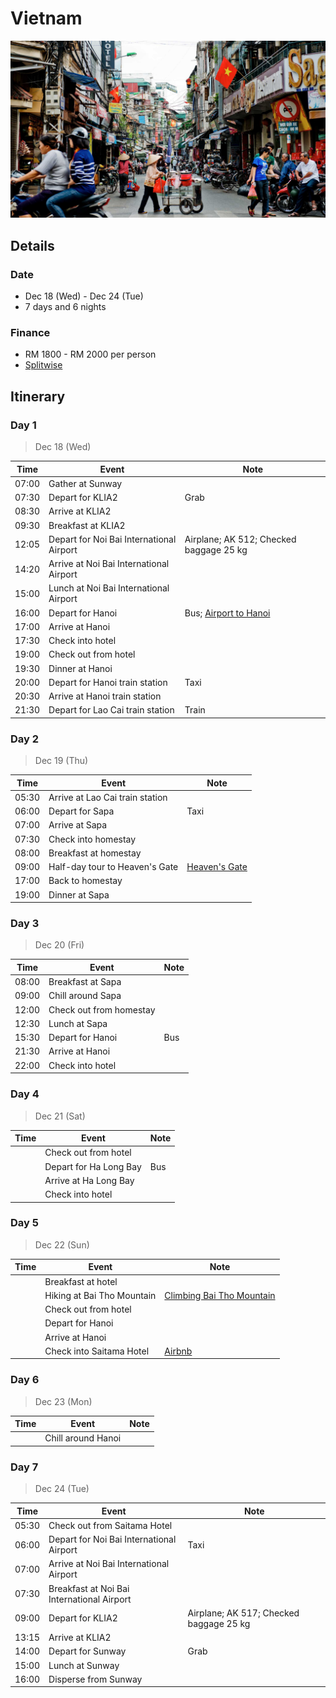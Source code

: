 # Vietnam

![Hanoi City](./hanoi.jpg)

## Details

### Date

- Dec 18 (Wed) - Dec 24 (Tue)
- 7 days and 6 nights

### Finance

- RM 1800 - RM 2000 per person
- [Splitwise][splitwise]

## Itinerary

### Day 1
> Dec 18 (Wed)

| Time  | Event                                    | Note                                      |
|-------|------------------------------------------|-------------------------------------------|
| 07:00 | Gather at Sunway                         |                                           |
| 07:30 | Depart for KLIA2                         | Grab                                      |
| 08:30 | Arrive at KLIA2                          |                                           |
| 09:30 | Breakfast at KLIA2                       |                                           |
| 12:05 | Depart for Noi Bai International Airport | Airplane; AK 512; Checked baggage 25 kg   |
| 14:20 | Arrive at Noi Bai International Airport  |                                           |
| 15:00 | Lunch at Noi Bai International Airport   |                                           |
| 16:00 | Depart for Hanoi                         | Bus; [Airport to Hanoi][airport-to-hanoi] |
| 17:00 | Arrive at Hanoi                          |                                           |
| 17:30 | Check into hotel                         |                                           |
| 19:00 | Check out from hotel                     |                                           |
| 19:30 | Dinner at Hanoi                          |                                           |
| 20:00 | Depart for Hanoi train station           | Taxi                                      |
| 20:30 | Arrive at Hanoi train station            |                                           |
| 21:30 | Depart for Lao Cai train station         | Train                                     |

### Day 2
> Dec 19 (Thu)

| Time  | Event                           | Note                         |
|-------|---------------------------------|------------------------------|
| 05:30 | Arrive at Lao Cai train station |                              |
| 06:00 | Depart for Sapa                 | Taxi                         |
| 07:00 | Arrive at Sapa                  |                              |
| 07:30 | Check into homestay             |                              |
| 08:00 | Breakfast at homestay           |                              |
| 09:00 | Half-day tour to Heaven's Gate  | [Heaven's Gate][heaven-gate] |
| 17:00 | Back to homestay                |                              |
| 19:00 | Dinner at Sapa                  |                              |

### Day 3
> Dec 20 (Fri)

| Time  | Event                   | Note |
|-------|-------------------------|------|
| 08:00 | Breakfast at Sapa       |      |
| 09:00 | Chill around Sapa       |      |
| 12:00 | Check out from homestay |      |
| 12:30 | Lunch at Sapa           |      |
| 15:30 | Depart for Hanoi        | Bus  |
| 21:30 | Arrive at Hanoi         |      |
| 22:00 | Check into hotel        |      |

### Day 4
> Dec 21 (Sat)

| Time | Event                  | Note |
|------|------------------------|------|
|      | Check out from hotel   |      |
|      | Depart for Ha Long Bay | Bus  |
|      | Arrive at Ha Long Bay  |      |
|      | Check into hotel       |      |

### Day 5
> Dec 22 (Sun)

| Time | Event                      | Note                                          |
|------|----------------------------|-----------------------------------------------|
|      | Breakfast at hotel         |                                               |
|      | Hiking at Bai Tho Mountain | [Climbing Bai Tho Mountain][bai-tho-mountain] |
|      | Check out from hotel       |                                               |
|      | Depart for Hanoi           |                                               |
|      | Arrive at Hanoi            |                                               |
|      | Check into Saitama Hotel   | [Airbnb][saitama-airbnb]                      |

### Day 6
> Dec 23 (Mon)

| Time | Event              | Note |
|------|--------------------|------|
|      | Chill around Hanoi |      |

### Day 7
> Dec 24 (Tue)

| Time  | Event                                      | Note                                    |
|-------|--------------------------------------------|-----------------------------------------|
| 05:30 | Check out from Saitama Hotel               |                                         |
| 06:00 | Depart for Noi Bai International Airport   | Taxi                                    |
| 07:00 | Arrive at Noi Bai International Airport    |                                         |
| 07:30 | Breakfast at Noi Bai International Airport |                                         |
| 09:00 | Depart for KLIA2                           | Airplane; AK 517; Checked baggage 25 kg |
| 13:15 | Arrive at KLIA2                            |                                         |
| 14:00 | Depart for Sunway                          | Grab                                    |
| 15:00 | Lunch at Sunway                            |                                         |
| 16:00 | Disperse from Sunway                       |                                         |

[splitwise]: https://secure.splitwise.com/#/groups/13052688
[airport-to-hanoi]: http://excursionvietnam.com/get-to-hanoi-old-quarter-from-hanoi-airport
[heaven-gate]: https://thefirsttravels.com/heaven-gate.html
[bai-tho-mountain]: https://www.agirlwhoblooms.com/2018/08/03/climbing-bai-tho-peace-mountain-in-halong-bay/
[saitama-airbnb]: https://www.airbnb.com/trips/v1/84aa13bc-4cfc-4e36-8876-7821dfe1f255
